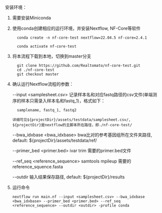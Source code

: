 安装环境：
   1. 需要安装Miniconda
   2. 使用conda创建相应的运行环境，并安装Nextflow, NF-Core等软件
         
            conda create -n nf-core-test nextflow=22.04.5 nf-core=2.4.1
         
            conda activate nf-core-test
            
   3. 将本流程下载到本地，切换到master分支
   
            git clone https://github.com/Realtomato/nf-core-test.git
            cd ./nf-core-test
            git checkout master
            
   4. 确认运行Nextflow流程的参数：
   
      --input <samplesheet.csv>               记录样本名和对应fastq路径的csv文件(单端测序的样本只需录入样本名和fastq_1)，格式如下：
      
            samplename, fastq_1, fastq2    
            
          详细可见${projectDir}/assets/testdata/samplesheet.csv/, ${projectDir}是nextflow的主脚本所在路径，即./nf-core-test/

      --bwa_idxbase <bwa_idxbase>             bwa比对的参考基因组所在文件夹路径, default: ${projectDir}/assets/testdata/ref/

      --primer_bed <primer.bed>               ivar trim 需要的primer.bed文件

      --ref_seq <reference_sequence>          samtools mpileup 需要的reference_squence.fasta

      --outdir <outdir>                       输入结果保存路径, default: ${projectDir}/results

   5. 运行命令 
   
          nextflow run main.nf --input <samplesheet.csv> --bwa_idxbase <bwa_idxbase> --primer_bed <primer.bed> --ref_seq <reference_sequence> --outdir <outdir> -profile conda
